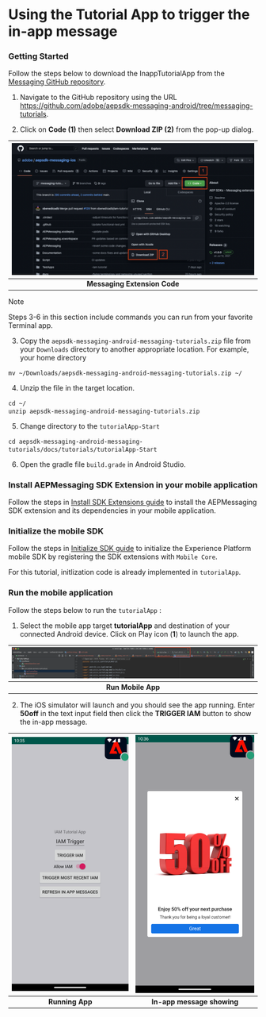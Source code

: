 # Using the Tutorial App to trigger the in-app message

### Getting Started

Follow the steps below to download the InappTutorialApp from the [Messaging GitHub repository](https://github.com/adobe/aepsdk-messaging-android).

1. Navigate to the GitHub repository using the URL https://github.com/adobe/aepsdk-messaging-android/tree/messaging-tutorials.

2. Click on **Code (1)** then select **Download ZIP (2)** from the pop-up dialog.

| ![Messaging Extension Code](assets/messaging-github-code.png?raw=true) |
| :---: |
| **Messaging Extension Code** |

> [!NOTE]
> Steps 3-6 in this section include commands you can run from your favorite Terminal app.  

3. Copy the `aepsdk-messaging-android-messaging-tutorials.zip` file from your `Downloads` directory to another appropriate location. For example, your home directory

```
mv ~/Downloads/aepsdk-messaging-android-messaging-tutorials.zip ~/
```

4. Unzip the file in the target location.

```
cd ~/
unzip aepsdk-messaging-android-messaging-tutorials.zip
```

5. Change directory to the `tutorialApp-Start`

```
cd aepsdk-messaging-android-messaging-tutorials/docs/tutorials/tutorialApp-Start
```

6. Open the gradle file `build.grade` in Android Studio.

### Install AEPMessaging SDK Extension in your mobile application

Follow the steps in [Install SDK Extensions guide](../getting-started/install-sdk-extensions.md) to install the AEPMessaging SDK extension and its dependencies in your mobile application.

### Initialize the mobile SDK

Follow the steps in [Initialize SDK guide](../getting-started/init-sdk.md) to initialize the Experience Platform mobile SDK by registering the SDK extensions with `Mobile Core`.

For this tutorial, initlization code is already implemented in `tutorialApp`.

### Run the mobile application

Follow the steps below to run the `tutorialApp` :

1. Select the mobile app target **tutorialApp** and destination of your connected Android device. Click on Play icon (**1**) to launch the app.

| ![Run Mobile App](assets/messaging-app-run.png?raw=true) |
| :---: |
| **Run Mobile App** |

2. The iOS simulator will launch and you should see the app running. Enter **50off** in the text input field then click the **TRIGGER IAM** button to show the in-app message.

|![Running App](assets/messaging-app-simulator.png?raw=true) | ![In-app message showing](assets/messaging-app-showing.png?raw=true) |
| :---------: | :---------: |
| **Running App** | **In-app message showing** |